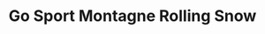 ---
title: "Go Sport Montagne Rolling Snow"
url: /montvalezan/go-sport-montagne-rolling-snow/
shop: Sport
---